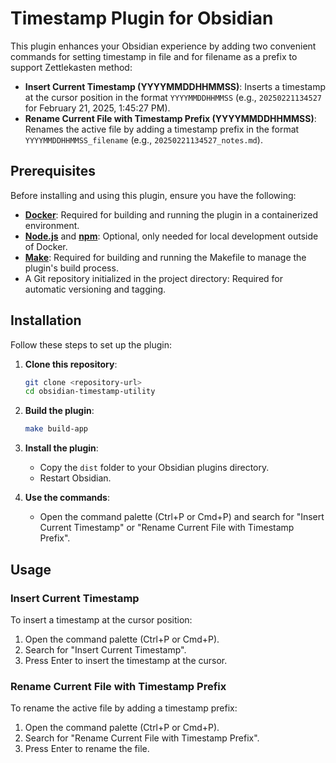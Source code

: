 # Timestamp Plugin for Obsidian

This plugin enhances your Obsidian experience by adding two convenient commands for setting timestamp in file and for filename as a prefix to support Zettlekasten method:

- **Insert Current Timestamp (YYYYMMDDHHMMSS)**: Inserts a timestamp at the cursor position in the format `YYYYMMDDHHMMSS` (e.g., `20250221134527` for February 21, 2025, 1:45:27 PM).
- **Rename Current File with Timestamp Prefix (YYYYMMDDHHMMSS)**: Renames the active file by adding a timestamp prefix in the format `YYYYMMDDHHMMSS_filename` (e.g., `20250221134527_notes.md`).

## Prerequisites

Before installing and using this plugin, ensure you have the following:

- **[Docker](https://www.docker.com/)**: Required for building and running the plugin in a containerized environment.
- **[Node.js](https://nodejs.org/)** and **[npm](https://www.npmjs.com/)**: Optional, only needed for local development outside of Docker.
- **[Make](https://www.gnu.org/software/make/)**: Required for building and running the Makefile to manage the plugin's build process.
- A Git repository initialized in the project directory: Required for automatic versioning and tagging.

## Installation

Follow these steps to set up the plugin:

1. **Clone this repository**:
   ```bash
   git clone <repository-url>
   cd obsidian-timestamp-utility
   ```

2. **Build the plugin**:
   ```bash
   make build-app
   ```

3. **Install the plugin**:
   - Copy the `dist` folder to your Obsidian plugins directory.
   - Restart Obsidian.

4. **Use the commands**:
   - Open the command palette (Ctrl+P or Cmd+P) and search for "Insert Current Timestamp" or "Rename Current File with Timestamp Prefix".

## Usage

### Insert Current Timestamp

To insert a timestamp at the cursor position:

1. Open the command palette (Ctrl+P or Cmd+P).
2. Search for "Insert Current Timestamp".
3. Press Enter to insert the timestamp at the cursor.

### Rename Current File with Timestamp Prefix

To rename the active file by adding a timestamp prefix:

1. Open the command palette (Ctrl+P or Cmd+P).
2. Search for "Rename Current File with Timestamp Prefix".
3. Press Enter to rename the file.
